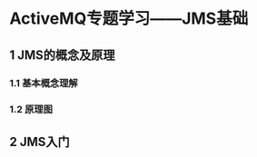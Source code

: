 # ActiveMQ专题学习——JMS基础

> 



## 1 JMS的概念及原理

### 1.1 基本概念理解





### 1.2 原理图



## 2 JMS入门









